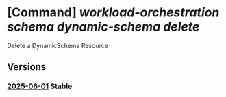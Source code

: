 # [Command] _workload-orchestration schema dynamic-schema delete_

Delete a DynamicSchema Resource

## Versions

### [2025-06-01](/Resources/mgmt-plane/L3N1YnNjcmlwdGlvbnMve30vcmVzb3VyY2Vncm91cHMve30vcHJvdmlkZXJzL21pY3Jvc29mdC5lZGdlL3NjaGVtYXMve30vZHluYW1pY3NjaGVtYXMve30=/2025-06-01.xml) **Stable**

<!-- mgmt-plane /subscriptions/{}/resourcegroups/{}/providers/microsoft.edge/schemas/{}/dynamicschemas/{} 2025-06-01 -->
